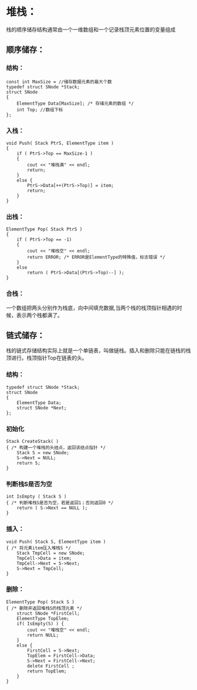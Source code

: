 # 堆栈：
栈的顺序储存结构通常由一个一维数组和一个记录栈顶元素位置的变量组成

## 顺序储存：
### 结构：
```
const int MaxSize = //储存数据元素的最大个数
typedef struct SNode *Stack;
struct SNode
{
    ElementType Data[MaxSize]; /* 存储元素的数组 */
    int Top; //数组下标     
};
```

### 入栈：
```
void Push( Stack PtrS, ElementType item )
{
    if ( PtrS->Top == MaxSize-1 )
    {
        cout << "堆栈满" << endl;
        return;
    }
    else {
        PtrS->Data[++(PtrS->Top)] = item;
        return;
    }
}
```

### 出栈：
```
ElementType Pop( Stack PtrS )
{
    if ( PtrS->Top == -1)
    {
        cout << "堆栈空" << endl;
        return ERROR; /* ERROR是ElementType的特殊值，标志错误 */
    }
    else 
        return ( PtrS->Data[(PtrS->Top)--] );
}
```
### 合栈：
一个数组把两头分别作为栈底，向中间填充数据,当两个栈的栈顶指针相遇的时候，表示两个栈都满了。

## 链式储存：
栈的链式存储结构实际上就是一个单链表，叫做链栈。插入和删除只能在链栈的栈顶进行。栈顶指针Top在链表的头。

### 结构：
```
typedef struct SNode *Stack;
struct SNode 
{
    ElementType Data;
    struct SNode *Next;
};
```

### 初始化
```
Stack CreateStack( ) 
{ /* 构建一个堆栈的头结点，返回该结点指针 */
    Stack S = new SNode;
    S->Next = NULL;
    return S;
}
 ```
 
### 判断栈S是否为空
```
int IsEmpty ( Stack S )
{ /* 判断堆栈S是否为空，若是返回1；否则返回0 */
    return ( S->Next == NULL );
}
```

### 插入：
```
void Push( Stack S, ElementType item )
{ /* 将元素item压入堆栈S */
    Stack TmpCell = new SNode;
    TmpCell->Data = item;
    TmpCell->Next = S->Next;
    S->Next = TmpCell;
}
```

### 删除：
```
ElementType Pop( Stack S )  
{ /* 删除并返回堆栈S的栈顶元素 */
    struct SNode *FirstCell;
    ElementType TopElem;
    if( IsEmpty(S) ) {
        cout << "堆栈空" << endl; 
        return NULL;
    }
    else {
        FirstCell = S->Next; 
        TopElem = FirstCell->Data;
        S->Next = FirstCell->Next;
        delete FirstCell ;
        return TopElem;
    }
}
```